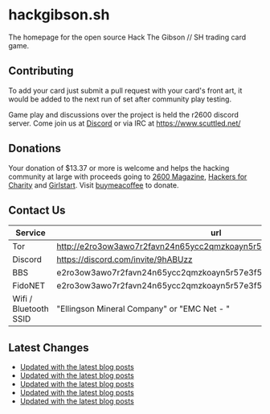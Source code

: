 # hackgibson.sh
The homepage for the open source Hack The Gibson // SH trading card game.


## Contributing

To add your card just submit a pull request with your card's front art, it would be added to the next run of set after community play testing.

Game play and discussions over the project is held the r2600 discord server. Come join us at [Discord](https://discord.com/invite/9hABUzz) or via IRC at https://www.scuttled.net/


## Donations

Your donation of $13.37 or more is welcome and helps the hacking community at large with proceeds going to [2600 Magazine](https://2600.com/), [Hackers for Charity](https://hackersforcharity.org) and [Girlstart](https://girlstart.org).  Visit [buymeacoffee](https://www.buymeacoffee.com/hackgibson.sh) to donate.


## Contact Us

Service | url
-|-
Tor | http://e2ro3ow3awo7r2favn24n65ycc2qmzkoayn5r57e3f56nvjwdcgg32ad.onion
Discord | https://discord.com/invite/9hABUzz
BBS | e2ro3ow3awo7r2favn24n65ycc2qmzkoayn5r57e3f56nvjwdcgg32ad.onion:23
FidoNET | e2ro3ow3awo7r2favn24n65ycc2qmzkoayn5r57e3f56nvjwdcgg32ad.onion:24554
Wifi / Bluetooth SSID | "Ellingson Mineral Company" or "EMC Net - <fidonet address>"

## Latest Changes
<!-- BLOG-POST-LIST:START -->
- [Updated with the latest blog posts](https://github.com/DFW2600/hackgibson.sh/commit/801e725fe4ae17ff203437f90fba9ef1e1f4bc11)
- [Updated with the latest blog posts](https://github.com/DFW2600/hackgibson.sh/commit/33668bbb81b172aeacfcc485d4ec096681c1f925)
- [Updated with the latest blog posts](https://github.com/DFW2600/hackgibson.sh/commit/f631e112174447f7d37e0c27652d2bbc09bedfa0)
- [Updated with the latest blog posts](https://github.com/DFW2600/hackgibson.sh/commit/d80046a4092be7cfb5c7177be5fe15c693c8e1bd)
- [Updated with the latest blog posts](https://github.com/DFW2600/hackgibson.sh/commit/db321465341c4bc9e98d2c901e77b378aa0ab259)
<!-- BLOG-POST-LIST:END -->
